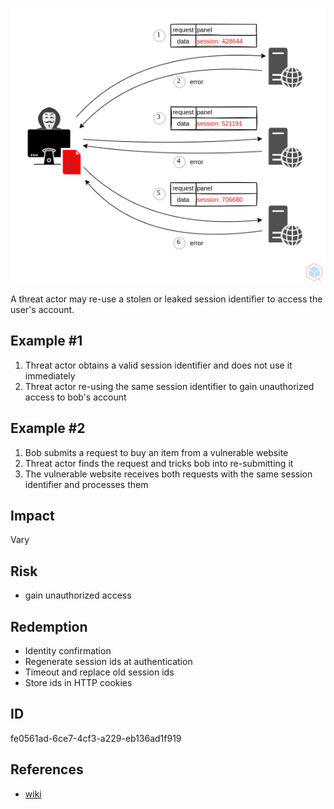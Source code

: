 <p align="center"> <img src="https://raw.githubusercontent.com/qeeqbox/session-replay/main/session-replay.png"></p>

A threat actor may re-use a stolen or leaked session identifier to access the user's account.

## Example #1
1. Threat actor obtains a valid session identifier and does not use it immediately
2. Threat actor re-using the same session identifier to gain unauthorized access to bob's account

## Example #2
1. Bob submits a request to buy an item from a vulnerable website
2. Threat actor finds the request and tricks bob into re-submitting it
3. The vulnerable website receives both requests with the same session identifier and processes them

## Impact
Vary

## Risk
- gain unauthorized access

## Redemption
- Identity confirmation
- Regenerate session ids at authentication
- Timeout and replace old session ids
- Store ids in HTTP cookies

## ID
fe0561ad-6ce7-4cf3-a229-eb136ad1f919

## References
- [wiki](https://en.wikipedia.org/wiki/session_fixation)
